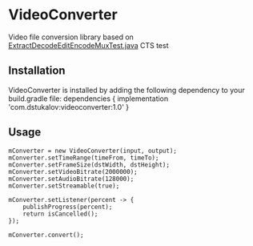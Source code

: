 # VideoConverter
Video file conversion library based on <a href="https://android.googlesource.com/platform/cts/+/jb-mr2-release/tests/tests/media/src/android/media/cts/ExtractDecodeEditEncodeMuxTest.java">ExtractDecodeEditEncodeMuxTest.java</a> CTS test

## Installation
VideoConverter is installed by adding the following dependency to your build.gradle file:
dependencies {
    implementation 'com.dstukalov:videoconverter:1.0'
}

## Usage
    mConverter = new VideoConverter(input, output);
    mConverter.setTimeRange(timeFrom, timeTo);
    mConverter.setFrameSize(dstWidth, dstHeight);
    mConverter.setVideoBitrate(2000000);
    mConverter.setAudioBitrate(128000);
    mConverter.setStreamable(true);

    mConverter.setListener(percent -> {
        publishProgress(percent);
        return isCancelled();
    });

    mConverter.convert();
